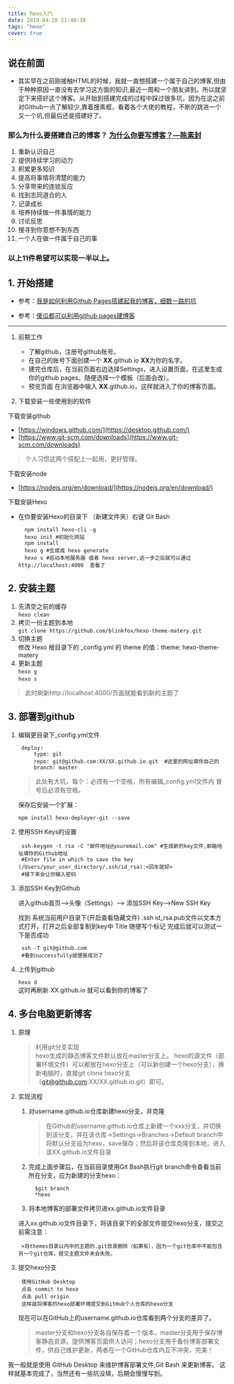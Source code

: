 ```yaml
---
title: hexo入门
date: 2019-04-28 21:40:30
tags: "hexo"
cover: true
---
```


## 说在前面
* 其实早在之前刚接触HTML的时候，我就一直想搭建一个属于自己的博客,但由于种种原因一直没有去学习这方面的知识,最近一周和一个朋友讲到。所以就坚定下来搭好这个博客。从开始到搭建完成的过程中踩过很多坑，因为在这之前对Github一点了解较少,靠着搜素框，看着各个大佬的教程，不断的跳进一个又一个坑,但最后还是搭建好了。
### 那么为什么要搭建自己的博客？ [为什么你要写博客？—陈素封](https://zhuanlan.zhihu.com/p/19743861?columnSlug=cnfeat)
1. 重新认识自己
2. 提供持续学习的动力
3. 积累更多知识
4. 提高将事情将清楚的能力
5. 分享带来的连锁反应
6. 找到志同道合的人
7. 记录成长
8. 培养持续做一件事情的能力
9. 讨论反思
10. 搜寻到你意想不到东西
11. 一个人在做一件属于自己的事
### 以上11件希望可以实现一半以上。
## 1. 开始搭建
	
* 参考：[我是如何利用Github Pages搭建起我的博客，细数一路的坑](https://www.cnblogs.com/jackyroc/p/7681938.html)

* 参考：[傻瓜都可以利用github pages建博客](http://cyzus.github.io/2015/06/21/github-build-blog/)  



----------
1. 前期工作
	* 了解github，注册号github账号。
	* 在自己的账号下面创建一个 **XX**.github.io **XX**为你的名字。
	* 建完仓库后，在当前页面右边选择Settings，进入设置页面，在这里生成你的github pages。随便选择一个模板（后面会改）。
	* 预览页面 在浏览器中输入  **XX**.github.io，这样就进入了你的博客页面。


2. 下载安装一些使用到的软件  


下载安装github   


- [https://windows.github.com/](https://desktop.github.com/)  
- [https://www.git-scm.com/downloads](https://www.git-scm.com/downloads)

>个人习惯这两个搭配上一起用，更好管理。

下载安装node  
  
- [https://nodejs.org/en/download/](https://nodejs.org/en/download/)   


下载安装Hexo 

- 在你要安装Hexo的目录下 （新建文件夹）右键 Git Bash

    	npm install hexo-cli -g   
		hexo init #初始化网站 
		npm install 
		hexo g #生成或 hexo generate  
		hexo s #启动本地服务器 或者 hexo server,这一步之后就可以通过http://localhost:4000  查看了

## 2. 安装主题
 
1. 先清空之前的缓存  
	`hexo clean`  
2. 拷贝一份主题到本地  
    `git clone https://github.com/blinkfox/hexo-theme-matery.git`  
3. 切换主题  
	修改 Hexo 根目录下的 _config.yml 的 theme 的值：theme: hexo-theme-matery  
4. 更新主题  
    `hexo g`  
	`hexo s`
>此时刷新http://localhost:4000/页面就能看到新的主题了

## 3. 部署到github 
1. 编辑更目录下_config.yml文件
 
    	deploy:
    		type: git
    		repo: git@github.com:XX/XX.github.io.git  #这里的网址填你自己的
    		branch: master
 	> 此处有大坑，每个：必须有一个空格，所有编辑_config.yml文件内 冒号后必须有空格。

 	保存后安装一个扩展：  

 	`npm install hexo-deployer-git --save` 

2. 使用SSH Keys的设置  
 
    	ssh-keygen -t rsa -C "邮件地址@youremail.com" #生成新的key文件,邮箱地址填你的Github地址   
    	#Enter file in which to save the key (/Users/your_user_directory/.ssh/id_rsa):<回车就好>   
    	#接下来会让你输入密码  
3. 添加SSH Key到Github

	进入github首页-->头像（Settings）--> 添加SSH Key-->New SSH Key
	
	找到 系统当前用户目录下(开启查看隐藏文件)
	.ssh id_rsa.pub文件以文本方式打开。打开之后全部复制到key中
	Title 随便写个标记
	完成后就可以测试一下是否成功  

		ssh -T git@github.com
		#看到successfully就便是成功了
4. 上传到github

    `hexo d`  
	这时再刷新 XX.github.io 就可以看到你的博客了
## 4. 多台电脑更新博客
1. 原理  
	>利用git分支实现  
	hexo生成的静态博客文件默认放在master分支上。
	hexo的源文件（部署环境文件）可以都放在hexo分支上（可以新创建一个hexo分支），换新电脑时，直接git clone hexo分支（git@github.com:XX/XX.github.io.git）即可。  

2. 实现流程  
	1. 对username.github.io仓库新建hexo分支，并克隆   
		>在Github的username.github.io仓库上新建一个xxx分支，并切换到该分支，并在该仓库->Settings->Branches->Default branch中将默认分支设为hexo，save保存；然后将该仓库克隆到本地，进入该XX.github.io文件目录  
	
	2. 完成上面步骤后，在当前目录使用Git Bash执行git branch命令查看当前所在分支，应为新建的分支hexo：  
	
		 	 $git branch   
		 	 *hexo  
	3. 将本地博客的部署文件拷贝进xx.github.io文件目录

	进入xx.github.io文件目录下，将该目录下的全部文件提交hexo分支，提交之前需注意：
	
		>将themes目录以内中的主题的.git目录删除（如果有），因为一个git仓库中不能包含另一个git仓库，提交主题文件夹会失败。  

4. 提交hexo分支

		使用GitHub Desktop 
		点击 commit to hexo  
		点击 pull origin 
		这样就将博客的hexo部署环境提交到GitHub个人仓库的hexo分支

	现在可以在GitHub上的username.github.io仓库看到两个分支的差异了。  
		
	> master分支和hexo分支各自保存着一个版本，master分支用于保存博客静态资源，提供博客页面供人访问；hexo分支用于备份博客部署文件，供自己维护更新，两者在一个GitHub仓库内互不冲突，完美！


我一般就是使用 GitHub Desktop 来维护博客部署文件,Git Bash 来更新博客。
这样就基本完成了，当然还有一些坑没填，后期会慢慢写到。

